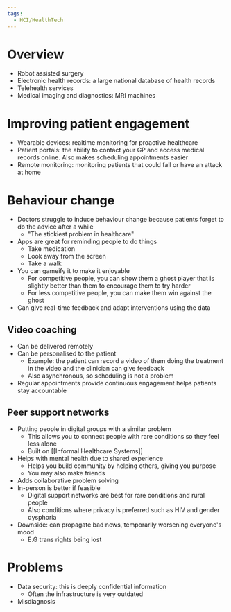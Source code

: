 ```yaml
---
tags:
  - HCI/HealthTech
---
```

# Overview
- Robot assisted surgery
 - Electronic health records: a large national database of health records
 - Telehealth services
 - Medical imaging and diagnostics: MRI machines

# Improving patient engagement
- Wearable devices: realtime monitoring for proactive healthcare 
- Patient portals: the ability to contact your GP and access medical records online. Also makes scheduling appointments easier
- Remote monitoring: monitoring patients that could fall or have an attack at home

# Behaviour change
- Doctors struggle to induce behaviour change because patients forget to do the advice after a while
	- "The stickiest problem in healthcare"
- Apps are great for reminding people to do things
	- Take medication
	- Look away from the screen
	- Take a walk
- You can gameify it to make it enjoyable
	- For competitive people, you can show them a ghost player that is slightly better than them to encourage them to try harder 
	- For less competitive people, you can make them win against the ghost
- Can give real-time feedback and adapt interventions using the data

## Video coaching
- Can be delivered remotely
- Can be personalised to the patient
	- Example: the patient can record a video of them doing the treatment in the video and the clinician can give feedback
	- Also asynchronous, so scheduling is not a problem
- Regular appointments provide continuous engagement helps patients stay accountable

## Peer support networks
- Putting people in digital groups with a similar problem
	- This allows you to connect people with rare conditions so they feel less alone
	- Built on [[Informal Healthcare Systems]]
- Helps with mental health due to shared experience
	- Helps you build community by helping others, giving you purpose
	- You may also make friends
- Adds collaborative problem solving
- In-person is better if feasible
	- Digital support networks are best for rare conditions and rural people
	- Also conditions where privacy is preferred such as HIV and gender dysphoria
- Downside: can propagate bad news, temporarily worsening everyone's mood
	- E.G trans rights being lost
	
# Problems
- Data security: this is deeply confidential information
	- Often the infrastructure is very outdated
- Misdiagnosis
